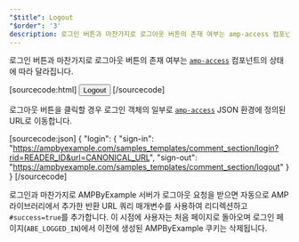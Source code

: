 ```yaml
---
"$title": Logout
"$order": '3'
description: 로그인 버튼과 마찬가지로 로그아웃 버튼의 존재 여부는 amp-access 컴포넌트의 상태에 따라 달라집니다...
---
```


로그인 버튼과 마찬가지로 로그아웃 버튼의 존재 여부는 [`amp-access`](../../../../documentation/components/reference/amp-access.md) 컴포넌트의 상태에 따라 달라집니다.

[sourcecode:html]
<button amp-access="loggedIn" amp-access-hide tabindex="0" on="tap:amp-access.login-sign-out" class="button-primary comment-button">Logout</button>
[/sourcecode]

로그아웃 버튼을 클릭할 경우 로그인 객체의 일부로 [`amp-access`](../../../../documentation/components/reference/amp-access.md) JSON 환경에 정의된 URL로 이동합니다.

[sourcecode:json]
{
"login": {
  "sign-in": "https://ampbyexample.com/samples_templates/comment_section/login?rid=READER_ID&url=CANONICAL_URL",
  "sign-out": "https://ampbyexample.com/samples_templates/comment_section/logout"
  }
}
[/sourcecode]

로그인과 마찬가지로 AMPByExample 서버가 로그아웃 요청을 받으면 자동으로 AMP 라이브러리에서 추가한 반환 URL 쿼리 매개변수를 사용하여 리디렉션하고 `#success=true`를 추가합니다. 이 시점에 사용자는 처음 페이지로 돌아오며 로그인 페이지(`ABE_LOGGED_IN`)에서 이전에 생성된 AMPByExample 쿠키는 삭제됩니다.
